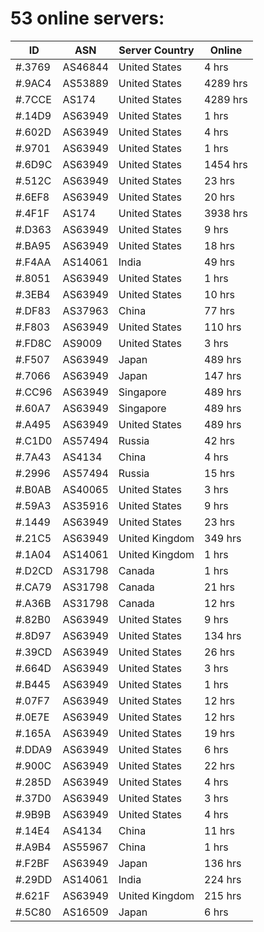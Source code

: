 # 53 online servers:

| ID | ASN | Server Country | Online |
| ------ | ------ | ------ | ------ |
| #.3769 | AS46844 | United States | 4 hrs |
| #.9AC4 | AS53889 | United States | 4289 hrs |
| #.7CCE | AS174 | United States | 4289 hrs |
| #.14D9 | AS63949 | United States | 1 hrs |
| #.602D | AS63949 | United States | 4 hrs |
| #.9701 | AS63949 | United States | 1 hrs |
| #.6D9C | AS63949 | United States | 1454 hrs |
| #.512C | AS63949 | United States | 23 hrs |
| #.6EF8 | AS63949 | United States | 20 hrs |
| #.4F1F | AS174 | United States | 3938 hrs |
| #.D363 | AS63949 | United States | 9 hrs |
| #.BA95 | AS63949 | United States | 18 hrs |
| #.F4AA | AS14061 | India | 49 hrs |
| #.8051 | AS63949 | United States | 1 hrs |
| #.3EB4 | AS63949 | United States | 10 hrs |
| #.DF83 | AS37963 | China | 77 hrs |
| #.F803 | AS63949 | United States | 110 hrs |
| #.FD8C | AS9009 | United States | 3 hrs |
| #.F507 | AS63949 | Japan | 489 hrs |
| #.7066 | AS63949 | Japan | 147 hrs |
| #.CC96 | AS63949 | Singapore | 489 hrs |
| #.60A7 | AS63949 | Singapore | 489 hrs |
| #.A495 | AS63949 | United States | 489 hrs |
| #.C1D0 | AS57494 | Russia | 42 hrs |
| #.7A43 | AS4134 | China | 4 hrs |
| #.2996 | AS57494 | Russia | 15 hrs |
| #.B0AB | AS40065 | United States | 3 hrs |
| #.59A3 | AS35916 | United States | 9 hrs |
| #.1449 | AS63949 | United States | 23 hrs |
| #.21C5 | AS63949 | United Kingdom | 349 hrs |
| #.1A04 | AS14061 | United Kingdom | 1 hrs |
| #.D2CD | AS31798 | Canada | 1 hrs |
| #.CA79 | AS31798 | Canada | 21 hrs |
| #.A36B | AS31798 | Canada | 12 hrs |
| #.82B0 | AS63949 | United States | 9 hrs |
| #.8D97 | AS63949 | United States | 134 hrs |
| #.39CD | AS63949 | United States | 26 hrs |
| #.664D | AS63949 | United States | 3 hrs |
| #.B445 | AS63949 | United States | 1 hrs |
| #.07F7 | AS63949 | United States | 12 hrs |
| #.0E7E | AS63949 | United States | 12 hrs |
| #.165A | AS63949 | United States | 19 hrs |
| #.DDA9 | AS63949 | United States | 6 hrs |
| #.900C | AS63949 | United States | 22 hrs |
| #.285D | AS63949 | United States | 4 hrs |
| #.37D0 | AS63949 | United States | 3 hrs |
| #.9B9B | AS63949 | United States | 4 hrs |
| #.14E4 | AS4134 | China | 11 hrs |
| #.A9B4 | AS55967 | China | 1 hrs |
| #.F2BF | AS63949 | Japan | 136 hrs |
| #.29DD | AS14061 | India | 224 hrs |
| #.621F | AS63949 | United Kingdom | 215 hrs |
| #.5C80 | AS16509 | Japan | 6 hrs |

